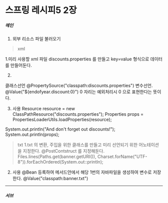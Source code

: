 # 스프링 레시피5 2장

##### 메인

1. 외부 리소스 파일 불러오기

> xml

1.미리 사용할 xml 파일 discounts.properties 를 만들고 key=value 형식으로 데이터를 만들어둔다.

2. 
클래스선언
@PropertySource("classpath:discounts.properties")
변수선언.
@Value("${endofyear.discount:0}")
0 자리는 예외처리시 0 으로 표현한다는 뜻이다.

3. 사용
Resource resource = new ClassPathResource("discounts.properties");
Properties props = PropertiesLoaderUtils.loadProperties(resource);

System.out.println("And don't forget out discounts!");
System.out.println(props);

> txt
1.txt 의 변환, 주입을 위한 클래스를 만들고 미리 선언되기 위한 어노테이션을 지정한다.
@PostContstruct 를 지정해둔다.
Files.lines(Paths.get(banner.getURI()), Charset.forName("UTF-8")).forEachOrdered(System.out::println);

2. 사용
@Bean 등록하여 메서드안에서 해당 1번의 자바파일을 생성하여 변수로 저장한다.
@Value("classpath:banner.txt")

--- 

##### 서브
